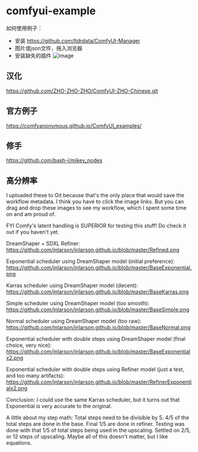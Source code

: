 # comfyui-example

如何使用例子：

* 安装 https://github.com/ltdrdata/ComfyUI-Manager 
* 图片或json文件，拖入浏览器
* 安装缺失的插件
![image](https://github.com/zhongpei/comfyui-example/assets/10387775/20bec2dc-bcc7-4e7b-a68c-868d147814d2)


## 汉化

https://github.com/ZHO-ZHO-ZHO/ComfyUI-ZHO-Chinese.git

## 官方例子

https://comfyanonymous.github.io/ComfyUI_examples/


## 修手
https://github.com/bash-j/mikey_nodes


## 高分辨率

I uploaded these to Git because that's the only place that would save the workflow metadata. I think you have to click the image links. But you can drag and drop these images to see my workflow, which I spent some time on and am proud of.

FYI Comfy's latent handling is SUPERIOR for testing this stuff! Do check it out if you haven't yet.

DreamShaper + SDXL Refiner: https://github.com/jnlarson/jnlarson.github.io/blob/master/Refined.png

Exponential scheduler using DreamShaper model (initial preference): https://github.com/jnlarson/jnlarson.github.io/blob/master/BaseExponential.png

Karras scheduler using DreamShaper model (decent): https://github.com/jnlarson/jnlarson.github.io/blob/master/BaseKarras.png

Simple scheduler using DreamShaper model (too smooth): https://github.com/jnlarson/jnlarson.github.io/blob/master/BaseSimple.png

Normal scheduler using DreamShaper model (too raw): https://github.com/jnlarson/jnlarson.github.io/blob/master/BaseNormal.png

Exponential scheduler with double steps using DreamShaper model (final choice, very nice): https://github.com/jnlarson/jnlarson.github.io/blob/master/BaseExponentialx2.png

Exponential scheduler with double steps using Refiner model (just a test, and too many artifacts): https://github.com/jnlarson/jnlarson.github.io/blob/master/RefinerExponentialx2.png

Conclusion: I could use the same Karras scheduler, but it turns out that Exponential is very accurate to the original.

A little about my step math: Total steps need to be divisible by 5. 4/5 of the total steps are done in the base. Final 1/5 are done in refiner. Testing was done with that 1/5 of total steps being used in the upscaling. Settled on 2/5, or 12 steps of upscaling. Maybe all of this doesn't matter, but I like equations.
